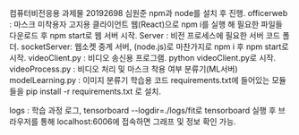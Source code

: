 컴퓨터비전응용 과제물
20192698 심원준
npm과 node를 설치 후 진행.
officerweb : 마스크 미착용자 고지용 클라이언트 웹(React)으로 npm i를 실행 해 필요한 파일들 다운로드 후 npm start로 웹 서버 시작.
Server : 비전 프로세스에 필요한 서버 코드 폴더.
socketServer: 웹소켓 중계 서버, (node.js)로 마찬가지로 npm i 후 npm start로 시작.
videoClient.py : 비디오 송신용 프로그램. python videoClient.py로 시작.
videoProcess.py : 비디오 처리 및 마스크 착용 여부 분류기(ML서버)
modelLearning.py : 이미지 분류기 학습용 코드
requirements.txt에 들어있는 모듈들을 pip install -r requirements.txt 로 설치.

logs : 학습 과정 로그, tensorboard --logdir=./logs/fit로 tensorboard 실행 후 
브라우저를 통해 localhost:6006에 접속하면 그래프 및 정보 확인 가능.